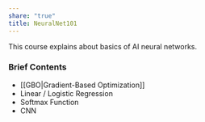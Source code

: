 ```yaml
---
share: "true"
title: NeuralNet101
---
```

This course explains about basics of AI neural networks.

### Brief Contents
- [[GBO|Gradient-Based Optimization]]
- Linear / Logistic Regression
- Softmax Function
- CNN